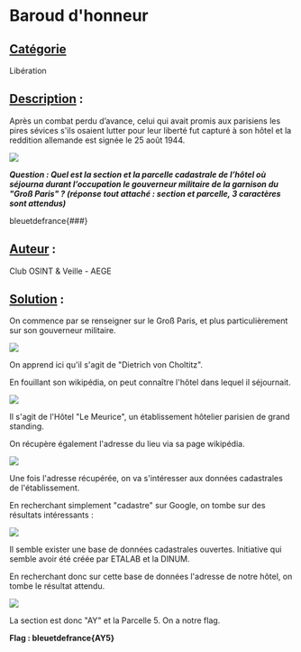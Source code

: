 # **Baroud d'honneur**
## <u>**Catégorie**</u>

Libération

## <u>**Description**</u> :

Après un combat perdu d’avance, celui qui avait promis aux parisiens les pires sévices s'ils osaient lutter pour leur liberté fut capturé à son hôtel et la reddition allemande est signée le 25 août 1944.

![](./images/2.1.png)

***Question : Quel est la section et la parcelle cadastrale de l’hôtel où séjourna durant l’occupation le gouverneur militaire de la garnison du "Groß Paris" ? (réponse tout attaché : section et parcelle, 3 caractères sont attendus)***

bleuetdefrance{###}

## <u>**Auteur**</u> :

Club OSINT & Veille - AEGE

## <u>**Solution**</u> :

On commence par se renseigner sur le Groß Paris, et plus particulièrement sur son gouverneur militaire.

![](./images/google.png)

On apprend ici qu'il s'agit de "Dietrich von Choltitz".

En fouillant son wikipédia, on peut connaître l'hôtel dans lequel il séjournait.

![](./images/hotel.png)

Il s'agit de l'Hôtel "Le Meurice", un établissement hôtelier parisien de grand standing. 

On récupère également l'adresse du lieu via sa page wikipédia.

![](./images/adresse.png)

Une fois l'adresse récupérée, on va s'intéresser aux données cadastrales de l'établissement.

En recherchant simplement "cadastre" sur Google, on tombe sur des résultats intéressants :

![](./images/cadastre.png)

Il semble exister une base de données cadastrales ouvertes. Initiative qui semble avoir été créée par ETALAB et la DINUM.

En recherchant donc sur cette base de données l'adresse de notre hôtel, on tombe le résultat attendu.

![](./images/parcelle.png)

La section est donc "AY" et la Parcelle 5. On a notre flag.

**Flag : bleuetdefrance{AY5}**